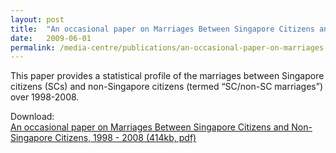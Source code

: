 ```yaml
---
layout: post
title:  "An occasional paper on Marriages Between Singapore Citizens and Non-Singapore Citizens, 1998 - 2008"
date:   2009-06-01
permalink: /media-centre/publications/an-occasional-paper-on-marriages-between-singapore-citizens-and-non-singapore-citizens-1998---2008
---
```


This paper provides a statistical profile of the marriages between Singapore
citizens (SCs) and non-Singapore citizens (termed “SC/non-SC marriages”) over
1998-2008.

Download:  
[An occasional paper on Marriages Between Singapore Citizens and Non-Singapore Citizens, 1998 - 2008 (414kb, pdf)](https://github.com/isomerpages/isomerpages-stratgroup/raw/master/occ-paper---marriages-between-citizens-and-non-citizens-1998-2008---fin.pdf)
